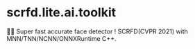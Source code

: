 # scrfd.lite.ai.toolkit
🍅🍅 Super fast accurate face detector ! SCRFD(CVPR 2021) with MNN/TNN/NCNN/ONNXRuntime C++.
